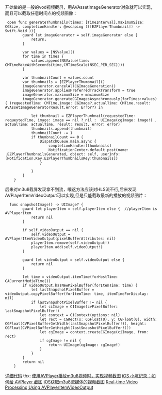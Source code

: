 开始做的是一般的vod视频截屏，用AVAssetImageGenerator对象就可以实现，而且可以截取任意时间点的视频图像：
```
 open func generateThumbnails(times: [TimeInterval],maximumSize: CGSize, completionHandler: @escaping (([EZPlayerThumbnail]) -> Swift.Void )){  
        guard let imageGenerator = self.imageGenerator else {  
            return;  
        }  
          
        var values = [NSValue]()  
        for time in times {  
            values.append(NSValue(time: CMTimeMakeWithSeconds(time,CMTimeScale(NSEC_PER_SEC))))  
        }  
          
        var thumbnailCount = values.count  
        var thumbnails = [EZPlayerThumbnail]()  
        imageGenerator.cancelAllCGImageGeneration()  
        imageGenerator.appliesPreferredTrackTransform = true  
        imageGenerator.maximumSize = maximumSize  
        imageGenerator.generateCGImagesAsynchronously(forTimes:values) { (requestedTime: CMTime,image: CGImage?,actualTime: CMTime,result: AVAssetImageGeneratorResult,error: Error?) in  
              
            let thumbnail = EZPlayerThumbnail(requestedTime: requestedTime, image: image == nil ? nil :  UIImage(cgImage: image!) , actualTime: actualTime, result: result, error: error)  
            thumbnails.append(thumbnail)  
            thumbnailCount -= 1  
            if thumbnailCount == 0 {  
                DispatchQueue.main.async {  
                    completionHandler(thumbnails)  
                    NotificationCenter.default.post(name: .EZPlayerThumbnailsGenerated, object: self, userInfo: [Notification.Key.EZPlayerThumbnailsKey:thumbnails])  
                }  
                  
            }  
        }  
    }   
```

后来对m3u8截屏发现拿不到流，哦这方法应该对HLS流不行,后来发现AVPlayerItemVideoOutput可以实现,但是只能截取最新的播放的视频图片：
```
  func snapshotImage() -> UIImage? {  
        guard let playerItem = self.playerItem else {  //playerItem is AVPlayerItem  
            return nil  
        }  
          
        if self.videoOutput == nil {  
            self.videoOutput = AVPlayerItemVideoOutput(pixelBufferAttributes: nil)  
            playerItem.remove(self.videoOutput!)  
            playerItem.add(self.videoOutput!)  
        }  
          
        guard let videoOutput = self.videoOutput else {  
            return nil  
        }  
          
        let time = videoOutput.itemTime(forHostTime: CACurrentMediaTime())  
        if videoOutput.hasNewPixelBuffer(forItemTime: time) {  
            let lastSnapshotPixelBuffer = videoOutput.copyPixelBuffer(forItemTime: time, itemTimeForDisplay: nil)  
            if lastSnapshotPixelBuffer != nil {  
                let ciImage = CIImage(cvPixelBuffer: lastSnapshotPixelBuffer!)  
                let context = CIContext(options: nil)  
                let rect = CGRect(x: CGFloat(0), y: CGFloat(0), width: CGFloat(CVPixelBufferGetWidth(lastSnapshotPixelBuffer!)), height: CGFloat(CVPixelBufferGetHeight(lastSnapshotPixelBuffer!)))  
                let cgImage = context.createCGImage(ciImage, from: rect)  
                if cgImage != nil {  
                    return UIImage(cgImage: cgImage!)  
                }  
            }  
        }  
        return nil  
    } 
```


[详细代码](https://github.com/easyui/EZPlayer/blob/master/EZPlayer/EZPlayer.swift)
thx:
[使用AVPlayer播放m3u8视频时，实现视频截图](http://blog.csdn.net/hherima/article/details/53576872)
[iOS 小坑记录：如何给 AVPlayer 截图](http://darktechlabs.com/2016/07/15/iOS-%E5%B0%8F%E5%9D%91%E8%AE%B0%E5%BD%95%EF%BC%9A%E5%A6%82%E4%BD%95%E7%BB%99-AVPlayer-%E6%88%AA%E5%9B%BE/)
[iOS获取m3u8流媒体的视频截图](http://www.jianshu.com/p/bd30ce34a76f)
[Real-time Video Processing Using AVPlayerItemVideoOutput](https://developer.apple.com/library/content/samplecode/AVBasicVideoOutput/Introduction/Intro.html)







